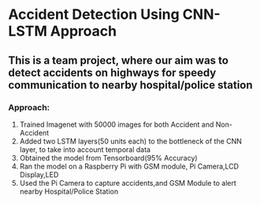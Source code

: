 # Accident Detection Using CNN-LSTM Approach
## This is a team project, where our aim was to detect accidents on highways for speedy communication to nearby hospital/police station
### Approach:
1. Trained Imagenet with 50000 images for both Accident and Non-Accident
2. Added two LSTM layers(50 units each) to the bottleneck of the CNN layer, to take into account temporal data
3. Obtained the model from Tensorboard(95% Accuracy)
4. Ran the model on a Raspberry Pi with GSM module, Pi Camera,LCD Display,LED
5. Used the Pi Camera to capture accidents,and GSM Module to alert nearby Hospital/Police Station
